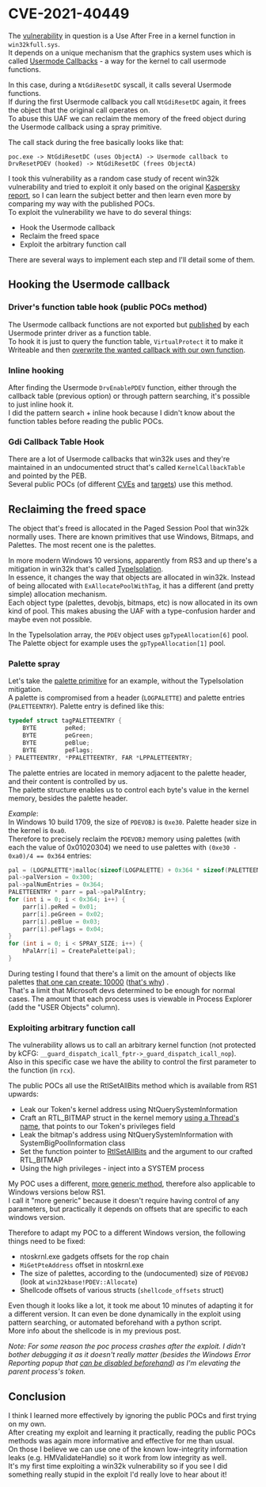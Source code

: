 # CVE-2021-40449
The [vulnerability](https://msrc.microsoft.com/update-guide/vulnerability/CVE-2021-40449) in question is a Use After Free in a kernel function in `win32kfull.sys`.  
It depends on a unique mechanism that the graphics system uses which is called [Usermode Callbacks](https://cs.uno.edu/~dbilar/BH-US-2011/materials/Mandt/BH_US_11_Mandt_win32k_WP.pdf) - a way for the kernel to call usermode functions.

In this case, during a `NtGdiResetDC` syscall, it calls several Usermode functions.  
If during the first Usermode callback you call `NtGdiResetDC` again, it frees the object that the   original call operates on.  
To abuse this UAF we can reclaim the memory of the freed object during the Usermode callback using a spray primitive.

The call stack during the free basically looks like that:
```
poc.exe -> NtGdiResetDC (uses ObjectA) -> Usermode callback to DrvResetPDEV (hooked) -> NtGdiResetDC (frees ObjectA)
```
I took this vulnerability as a random case study of recent win32k vulnerability and tried to exploit it only based on the original [Kaspersky report](https://securelist.com/mysterysnail-attacks-with-windows-zero-day/104509/), so I can learn the subject better and then learn even more by comparing my way with the published POCs.  
To exploit the vulnerability we have to do several things: 

* Hook the Usermode callback
* Reclaim the freed space
* Exploit the arbitrary function call  

There are several ways to implement each step and I'll detail some of them.  

## Hooking the Usermode callback
### Driver's function table hook (public POCs method)
The Usermode callback functions are not exported but [published](https://docs.microsoft.com/en-us/windows/win32/api/winddi/nf-winddi-drvenabledriver) by each Usermode printer driver as a function table.  
To hook it is just to query the function table, `VirtualProtect` it to make it Writeable and then [overwrite the wanted callback with our own function](https://github.com/ly4k/CallbackHell/blob/cbeac75baccd66242fa9e3efa5d9d86892f02159/CallbackHell/CallbackHell.cpp#L296).
  
### Inline hooking
After finding the Usermode `DrvEnablePDEV` function, either through the callback table (previous option) or through pattern searching, it's possible to just inline hook it.  
I did the pattern search + inline hook because I didn't know about the function tables before reading the public POCs.

### Gdi Callback Table Hook
There are a lot of Usermode callbacks that win32k uses and they're maintained in an undocumented struct that's called `KernelCallbackTable` and pointed by the PEB.  
Several public POCs (of different [CVEs](https://research.checkpoint.com/2021/the-story-of-jian/#:~:text=After%20the%20version-dependent%20index%20of%20the%20callback%20is%20fetched%2C%20the%20callback%20itself%20is%20replaced%20with%20the%20attacker%E2%80%99s%20fake%20ClientPrinterThunk%20callback.) and [targets](https://modexp.wordpress.com/2019/05/25/windows-injection-finspy/)) use this method.
  
## Reclaiming the freed space
The object that's freed is allocated in the Paged Session Pool that win32k normally uses.
There are known primitives that use Windows, Bitmaps, and Palettes. The most recent one is the palettes.  

In more modern Windows 10 versions, apparently from RS3 and up there's a mitigation in win32k that's called [TypeIsolation](https://blog.quarkslab.com/reverse-engineering-the-win32k-type-isolation-mitigation.html).  
In essence, it changes the way that objects are allocated in win32k. Instead of being allocated with `ExAllocatePoolWithTag`, it has a different (and pretty simple) allocation mechanism.  
Each object type (palettes, devobjs, bitmaps, etc) is now allocated in its own kind of pool. This makes abusing the UAF with a type-confusion harder and maybe even not possible.  

In the TypeIsolation array, the `PDEV` object uses `gpTypeAllocation[6]` pool. The Palette object for example uses the `gpTypeAllocation[1]` pool.

### Palette spray
Let's take the [palette primitive](https://census-labs.com/media/windows_10_rs2_rs3_exploitation_primitives.pdf) for an example, without the TypeIsolation mitigation.  
A palette is compromised from a header (`LOGPALETTE`) and palette entries (`PALETTEENTRY`).
Palette entry is defined like this:

```c++
typedef struct tagPALETTEENTRY {
    BYTE        peRed;
    BYTE        peGreen;
    BYTE        peBlue;
    BYTE        peFlags;
} PALETTEENTRY, *PPALETTEENTRY, FAR *LPPALETTEENTRY;
```
The palette entries are located in memory adjacent to the palette header, and their content is controlled by us.  
The palette structure enables us to control each byte's value in the kernel memory, besides the palette header.

*Example*:  
In Windows 10 build 1709, the size of `PDEVOBJ` is `0xe30`. Palette header size in the kernel is `0xa0`.  
Therefore to precisely reclaim the `PDEVOBJ` memory using palettes (with each the value of 0x01020304) we need to use palettes with `(0xe30 - 0xa0)/4 == 0x364` entries:
```c++
pal = (LOGPALETTE*)malloc(sizeof(LOGPALETTE) + 0x364 * sizeof(PALETTEENTRY));
pal->palVersion = 0x300;
pal->palNumEntries = 0x364;
PALETTEENTRY * parr = pal->palPalEntry;
for (int i = 0; i < 0x364; i++) {
    parr[i].peRed = 0x01;
    parr[i].peGreen = 0x02;
    parr[i].peBlue = 0x03;
    parr[i].peFlags = 0x04;
}
for (int i = 0; i < SPRAY_SIZE; i++) {
    hPalArr[i] = CreatePalette(pal);
}
```
During testing I found that there's a limit on the amount of objects like palettes [that one can create: 10000](https://docs.microsoft.com/en-us/windows/win32/sysinfo/user-objects?redirectedfrom=MSDN) ([that's why](http://web.archive.org/web/20080205103928/http://blogs.msdn.com/oldnewthing/archive/2007/07/18/3926581.aspx)) .  
That's a limit that Microsoft devs determined to be enough for normal cases. The amount that each process uses is viewable in Process Explorer (add the "USER Objects" column).

### Exploiting arbitrary function call
The vulnerability allows us to call an arbitrary kernel function (not protected by kCFG: `__guard_dispatch_icall_fptr->_guard_dispatch_icall_nop`).  
Also in this specific case we have the ability to control the first parameter to the function (in `rcx`).

The public POCs all use the RtlSetAllBits method which is available from RS1 upwards:
* Leak our Token's kernel address using NtQuerySystemInformation
* Craft an RTL_BITMAP struct in the kernel memory [using a Thread's name](https://blahcat.github.io/2019/03/17/small-dumps-in-the-big-pool/), that points to our Token's privileges field
* Leak the bitmap's address using NtQuerySystemInformation with SystemBigPoolInformation class
* Set the function pointer to [RtlSetAllBits](https://docs.microsoft.com/en-us/windows-hardware/drivers/ddi/wdm/nf-wdm-rtlsetallbits) and the argument to our crafted RTL_BITMAP
* Using the high privileges - inject into a SYSTEM process  

My POC uses a different, [more generic method](https://kristal-g.github.io/2021/05/08/SYSRET_Shellcode.html), therefore also applicable to Windows versions below RS1.  
I call it "more generic" because it doesn't require having control of any parameters, but practically it depends on offsets that are specific to each windows version.    

Therefore to adapt my POC to a different Windows version, the following things need to be fixed:
* ntoskrnl.exe gadgets offsets for the rop chain
* `MiGetPteAddress` offset in ntoskrnl.exe
* The size of palettes, according to the (undocumented) size of `PDEVOBJ` (look at `win32kbase!PDEV::Allocate`)
* Shellcode offsets of various structs (`shellcode_offsets` struct)

Even though it looks like a lot, it took me about 10 minutes of adapting it for a different version. It can even be done dynamically in the exploit using pattern searching, or automated beforehand with a python script.  
More info about the shellcode is in my previous post.

_Note: For some reason the poc process crashes after the exploit. I didn't bother debugging it as it doesn't really matter (besides the Windows Error Reporting popup that [can be disabled beforehand](https://docs.microsoft.com/es-es/powershell/module/windowserrorreporting/disable-windowserrorreporting?view=windowsserver2019-ps&viewFallbackFrom=win10-ps)) as I'm elevating the parent process's token._

## Conclusion
I think I learned more effectively by ignoring the public POCs and first trying on my own.  
After creating my exploit and learning it practically, reading the public POCs methods was again more informative and effective for me than usual.  
On those I believe we can use one of the known low-integrity information leaks (e.g. HMValidateHandle) so it work from low integrity as well.  
It's my first time exploiting a win32k vulnerability so if you see I did something really stupid in the exploit I'd really love to hear about it! 